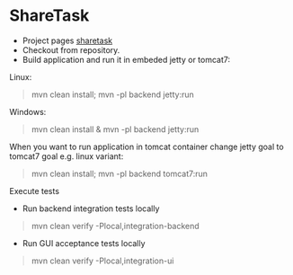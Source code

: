 ShareTask
======

* Project pages [sharetask](http://sharetask.github.io/sharetask/ "sharetask documentation")
* Checkout from repository.
* Build application and run it in embeded jetty or tomcat7: 

Linux:
>    mvn clean install; mvn -pl backend jetty:run

Windows:
>    mvn clean install & mvn -pl backend jetty:run

When you want to run application in tomcat container change jetty goal to tomcat7 goal e.g. linux variant:
>    mvn clean install; mvn -pl backend tomcat7:run

Execute tests
* Run backend integration tests locally
>	mvn clean verify -Plocal,integration-backend

* Run GUI acceptance tests locally
>	mvn clean verify -Plocal,integration-ui
